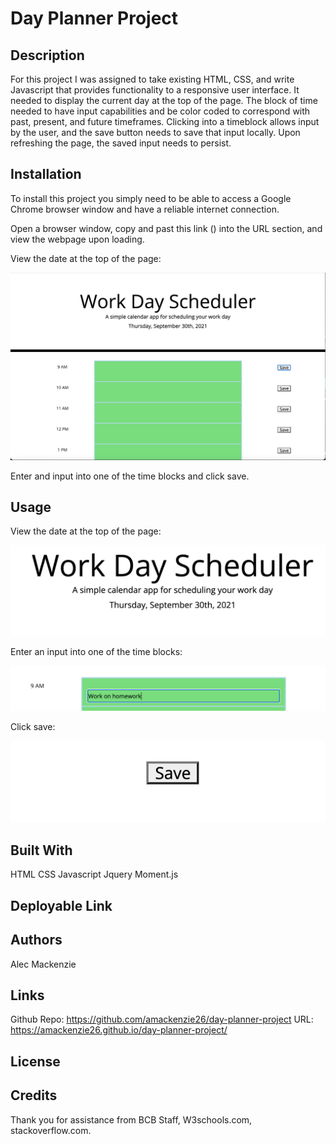 # Day Planner Project

## Description

For this project I was assigned to take existing HTML, CSS, and write Javascript that provides functionality to a responsive user interface. It needed to display the current day at the top of the page. The block of time needed to have input capabilities and be color coded to correspond with past, present, and future timeframes. Clicking into a timeblock allows input by the user, and the save button needs to save that input locally. Upon refreshing the page, the saved input needs to persist.

## Installation

To install this project you simply need to be able to access a Google Chrome browser window and have a reliable internet connection. 

Open a browser window, copy and past this link () into the URL section, and view the webpage upon loading. 

View the date at the top of the page:

![nav](images/image2.png) 

Enter and input into one of the time blocks and click save. 

## Usage

View the date at the top of the page:

![nav](images/image1.png)

Enter an input into one of the time blocks:

![nav](images/image3.png)

Click save:

![nav](images/image4.png)
 
## Built With

HTML
CSS
Javascript
Jquery
Moment.js

## Deployable Link



## Authors

Alec Mackenzie

## Links

Github Repo: https://github.com/amackenzie26/day-planner-project
URL: https://amackenzie26.github.io/day-planner-project/

## License

    
## Credits

Thank you for assistance from BCB Staff, W3schools.com, stackoverflow.com.
